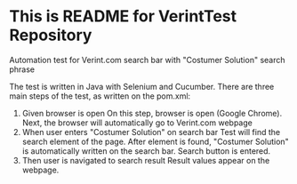 # This is README for VerintTest Repository

Automation test for Verint.com search bar with "Costumer Solution" search phrase

The test is written in Java with Selenium and Cucumber. There are three main steps of the test, as written on the pom.xml:
1. Given browser is open
   On this step, browser is open (Google Chrome).
   Next, the browser will automatically go to Verint.com webpage
2. When user enters "Costumer Solution" on search bar
   Test will find the search element of the page.
   After element is found, "Costumer Solution" is automatically written on the search bar.
   Search button is entered.
3. Then user is navigated to search result
   Result values appear on the webpage.

